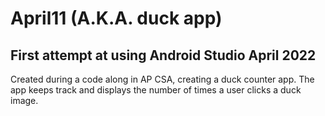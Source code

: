 # April11 (A.K.A. duck app)

## First attempt at using Android Studio April 2022

Created during a code along in AP CSA, creating a duck counter app. The app keeps track and displays the number of times a user clicks a duck image.
